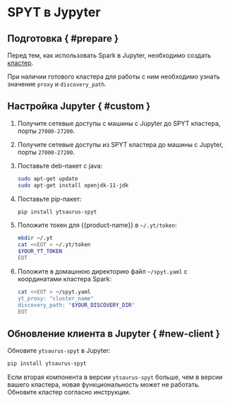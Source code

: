 # SPYT в Jypyter

##  Подготовка { #prepare }

Перед тем, как использовать Spark в Jupyter, необходимо создать [кластер](../../../../../user-guide/data-processing/spyt/cluster/cluster-start.md).

При наличии готового кластера для работы с ним необходимо узнать значение `proxy` и `discovery_path`.

##  Настройка Jupyter { #custom }

1. Получите сетевые доступы с машины с Jupyter до SPYT кластера, порты `27000-27200`.
2. Получите сетевые доступы из SPYT кластера до машины с Jupyter, порты `27000-27200`.
3. Поставьте  deb-пакет с java:
    ```bash
    sudo apt-get update
    sudo apt-get install openjdk-11-jdk

    ```
4. Поставьте pip-пакет:

    ```bash
    pip install ytsaurus-spyt

    ```
5. Положите токен для {{product-name}} в `~/.yt/token`:
    ```bash
    mkdir ~/.yt
    cat <<EOT > ~/.yt/token
    $YOUR_YT_TOKEN
    EOT
    ```
6. Положите в домашнюю директорию файл `~/spyt.yaml` с координатами кластера Spark:

    ```bash
    cat <<EOT > ~/spyt.yaml
    yt_proxy: "cluster_name"
    discovery_path: "$YOUR_DISCOVERY_DIR"
    EOT
    ```

## Обновление клиента в Jupyter { #new-client }

Обновите `ytsaurus-spyt` в Jupyter:

```bash
pip install ytsaurus-spyt
```
Если вторая компонента в версии `ytsaurus-spyt` больше, чем в версии вашего кластера, новая функциональность может не работать. Обновите кластер согласно инструкции.




